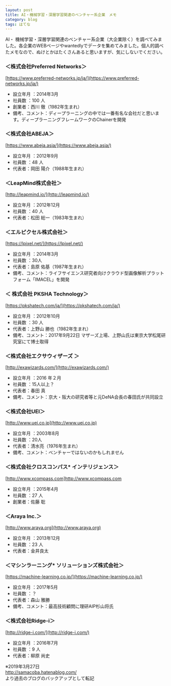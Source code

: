 ```yaml
---
layout: post
title: AI・機械学習・深層学習関連のベンチャー系企業　メモ
category: blog
tags: はてな
---
```


AI・ 機械学習・深層学習関連のベンチャー系企業（大企業除く）を調べてみました。各企業のWEBページやwantedlyでデータを集めてみました。個人的調べたメモなので、ぬけとかはたくさんあると思いますが、気にしないでください。

 
### ＜株式会社Preferred Networks＞

[https://www.preferred-networks.jp/ja/](https://www.preferred-networks.jp/ja/)

* 設立年月 ：2014年3月
* 社員数 ：100 人
* 創業者：西川 徹（1982年生まれ）
* 備考、コメント：ディープラーニングの中では一番有名な会社だと思います。ディープラーニングフレームワークのChainerを開発 

 

### ＜株式会社ABEJA＞

[https://www.abeja.asia/](https://www.abeja.asia/)

* 設立年月 ：2012年9月
* 社員数 ：48 人
* 代表者：岡田 陽介（1988年生まれ）

 

### ＜LeapMind株式会社＞

[http://leapmind.io/](http://leapmind.io/)

* 設立年月 ：2012年12月
* 社員数 ：40 人
* 代表者：松田 総一（1983年生まれ）

 

### ＜エルピクセル株式会社＞

[https://lpixel.net/](https://lpixel.net/)

* 設立年月 ：2014年3月
* 社員数 ：30人
* 代表者：島原 佑基（1987年生まれ）
* 備考、コメント：ライフサイエンス研究者向けクラウド型画像解析プラットフォーム「IMACEL」を開発

 

### ＜ 株式会社 PKSHA Technology＞

[https://pkshatech.com/ja/](https://pkshatech.com/ja/)

* 設立年月 ：2012年10月
* 社員数 ：30 人
* 代表者：上野山 勝也（1982年生まれ）
* 備考、コメント：2017年9月22日 マザーズ上場、上野山氏は東京大学松尾研究室にて博士取得 

 

 

### ＜株式会社エクサウィザーズ ＞

[http://exawizards.com/](http://exawizards.com/)

* 設立年月 ：2016 年２月
* 社員数 ：15人以上？
* 代表者：春田 真
* 備考、コメント：京大・阪大の研究者等と元DeNA会長の春田氏が共同設立

 

### ＜株式会社UEI＞

[http://www.uei.co.jp](http://www.uei.co.jp)

* 設立年月 ：2003年8月
* 社員数 ：20人
* 代表者：清水亮（1976年生まれ）
* 備考、コメント：ベンチャーではないのかもしれません

 

### ＜株式会社クロスコンパス* インテリジェンス＞

[http://www.xcompass.com]http://www.xcompass.com

* 設立年月 ：2015年4月
* 社員数 ：27 人
* 創業者：佐藤 聡

 

### ＜Araya Inc.＞

[http://www.araya.org](http://www.araya.org)

* 設立年月 ：2013年12月
* 社員数 ：23 人
* 代表者：金井良太

 

### ＜マシンラーニング* ソリューションズ株式会社＞

[https://machine-learning.co.jp/](https://machine-learning.co.jp/)

* 設立年月 ：2017年5月
* 社員数 ：？
* 代表者：森山 雅勝
* 備考、コメント：最高技術顧問に理研AIP杉山将氏

 

### ＜株式会社Ridge-i＞

[http://ridge-i.com/](http://ridge-i.com/) 

* 設立年月 ：2016年7月
* 社員数 ：9 人
* 代表者：柳原 尚史

※2019年3月27日  
http://samacoba.hatenablog.com/  
より過去のブログのバックアップとして転記